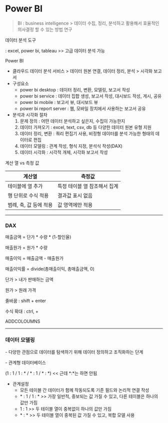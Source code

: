 # Power BI

> BI : business intelligence > 데이터 수집, 정리, 분석하고 활용해서 효율적인 의사결정 할 수 있는 방법 연구



데이터 분석 도구 

: excel, power bi, tableau >> 고급 데이터 분석 가능



Power BI 

- 클라우드 데이터 분석 서비스 > 데이터 원본 연결, 데이터 정리, 분석 > 시각화 보고서
- 구성요소
  - power bi desktop : 데이터 정리, 변환, 모델링, 보고서 작성
  - power bi service : 데이터 집합 생성, 보고서 작성, 대시보드 작성, 게시, 공유
  - power bi mobile : 보고서 뷰, 대시보드 뷰
  - power bi report server : 웹, 모바일 장치에서 사용하는 보고서 공유
- 분석과 시각화 절차
  1) 문제 정의 : 어떤 데이터 분석하고 싶은지, 수집이 가능한지
  2) 데이터 가져오기 : excel, text, csv, db 등 다양한 데이터 원본 유형 지원
  3) 데이터 정리, 변환 : 쿼리 편집기 사용, 비정형 데이터를 분석 가능한 형태의 데이터로 편집
  4) 데이터 모델링 : 관계 작성, 형식 지정, 분석식 작성(DAX)
  5) 데이터 시각화 : 시각적 개체, 시각화 보고서 작성



계산 열  vs 측정 값

| 계산열                 | 측정값                       |
| ---------------------- | ---------------------------- |
| 테이블에 열 추가       | 특정 테이블 열 참조해서 집계 |
| 행 단위로 수식 적용    | 결과값 표시 없음             |
| 범례, 축, 값 등에 적용 | 값 영역에만 적용             |



---

### DAX

매출금액 = 단가 * 수량 * (1-할인율)

매출원가 = 원가 * 수량

매출이익 = 매출금액 - 매출원가

매출이익률 = divide(총매출이익, 총매출금액, 0)



단가 > 내가 판매하는 금액

원가 > 원래 가격



줄바꿈 : shift + enter

수식 확대 : ctrl, +



ADDCOLOUMNS	



---

### 데이터 모델링

\- 다양한 관점으로 데이터를 탐색하기 위해 데이터 정의하고 조직화하는 단계

\- 관계형 데이터베이스

(1 : 1 / 1 : * / * : 1 / * : \*)  << 근데 \*:\*는 하면 안됨



- 관계설정
  - 모든 테이블 간 데이터가 함께 작동되도록 기준 필드와 논리적 연결 작성
  - \* : 1 / 1 : \*  >> 가장 일반적, 중보되는 값 가질 수 있고, 다른 테이블은 하나의 값만 가짐
  - 1 : 1 >> 두 테이블 열이 중복없이 하나의 값만 가짐
  - \* : \* >> 두 테이블 열이 중복된 값 가질 수 있고, 복합 모델 사용



